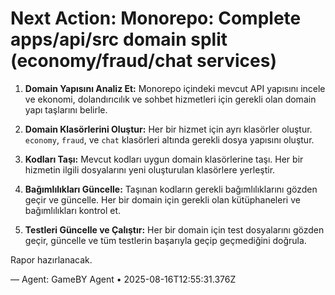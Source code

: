 # Next Action: Monorepo: Complete apps/api/src domain split (economy/fraud/chat services)

1. **Domain Yapısını Analiz Et:** Monorepo içindeki mevcut API yapısını incele ve ekonomi, dolandırıcılık ve sohbet hizmetleri için gerekli olan domain yapı taşlarını belirle.

2. **Domain Klasörlerini Oluştur:** Her bir hizmet için ayrı klasörler oluştur. `economy`, `fraud`, ve `chat` klasörleri altında gerekli dosya yapısını oluştur.

3. **Kodları Taşı:** Mevcut kodları uygun domain klasörlerine taşı. Her bir hizmetin ilgili dosyalarını yeni oluşturulan klasörlere yerleştir.

4. **Bağımlılıkları Güncelle:** Taşınan kodların gerekli bağımlılıklarını gözden geçir ve güncelle. Her bir domain için gerekli olan kütüphaneleri ve bağımlılıkları kontrol et.

5. **Testleri Güncelle ve Çalıştır:** Her bir domain için test dosyalarını gözden geçir, güncelle ve tüm testlerin başarıyla geçip geçmediğini doğrula. 

Rapor hazırlanacak.

— Agent: GameBY Agent • 2025-08-16T12:55:31.376Z
